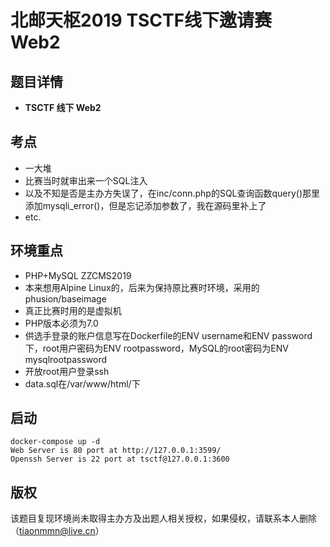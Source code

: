 # 北邮天枢2019 TSCTF线下邀请赛 Web2

## 题目详情

- **TSCTF 线下 Web2**

## 考点

- 一大堆
- 比赛当时就审出来一个SQL注入
- 以及不知是否是主办方失误了，在inc/conn.php的SQL查询函数query()那里添加mysqli_error()，但是忘记添加参数了，我在源码里补上了
- etc.

## 环境重点
- PHP+MySQL ZZCMS2019
- 本来想用Alpine Linux的，后来为保持原比赛时环境，采用的phusion/baseimage
- 真正比赛时用的是虚拟机
- PHP版本必须为7.0
- 供选手登录的账户信息写在Dockerfile的ENV username和ENV password下，root用户密码为ENV rootpassword，MySQL的root密码为ENV mysqlrootpassword
- 开放root用户登录ssh
- data.sql在/var/www/html/下

## 启动

    docker-compose up -d
    Web Server is 80 port at http://127.0.0.1:3599/
    Openssh Server is 22 port at tsctf@127.0.0.1:3600

## 版权

该题目复现环境尚未取得主办方及出题人相关授权，如果侵权，请联系本人删除（tiaonmmn@live.cn）

